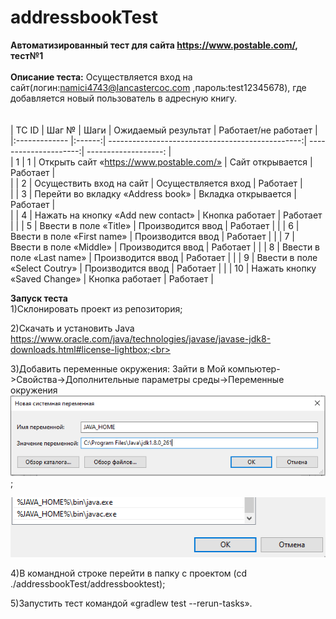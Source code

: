 # addressbookTest
**Автоматизированный тест для сайта https://www.postable.com/, тест№1**
<br>
<br>
**Описание теста:**
Осуществляется вход на сайт(логин:namici4743@lancastercoc.com ,пароль:test12345678), где добавляется новый пользователь в адресную книгу. 
<br>
<br>
<br>
| TC ID         | Шаг №  | Шаги                                             | Ожидаемый результат   | Работает/не работает | 
|:------------- |:------:| ------------------------------------------------:| ---------------------:| -------------------: |            
| 1             | 1      | Открыть сайт «https://www.postable.com/»         |  Сайт открывается     |  Работает            |                        
|               | 2      | Осуществить вход на сайт                         |  Осуществляется вход  |  Работает            |              
|               | 3      | Перейти во вкладку «Address book»                |  Вкладка открывается  |  Работает            |              
|               | 4      | Нажать на кнопку «Add new contact»               |  Кнопка работает      |  Работает            |
|               | 5      | Ввести в поле «Title»                            |  Производится ввод    |  Работает            |
|               | 6      | Ввести в поле «First name»                       |  Производится ввод    |  Работает            |
|               | 7      | Ввести в поле «Middle»                           |  Производится ввод    |  Работает            |
|               | 8      | Ввести в поле «Last name»                        |  Производится ввод    |  Работает            |
|               | 9      | Ввести в поле «Select Coutry»                    |  Производится ввод    |  Работает            |
|               | 10     | Нажать кнопку «Saved Change»                     |  Кнопка работает      |  Работает            |

**Запуск теста**
<br>
1)Склонировать проект из репозитория;<br> 

2)Cкачать и установить Java https://www.oracle.com/java/technologies/javase/javase-jdk8-downloads.html#license-lightbox;<br>

3)Добавить переменные окружения:
Зайти в Мой компьютер->Свойства->Дополнительные параметры среды->Переменные окружения <br>![пример:](screenshots/PATH1.PNG) ;<br>

![](screenshots/PATH.PNG)

4)В командной строке перейти в папку с проектом (cd ./addressbookTest/addressbooktest);<br>

5)Запустить тест командой «gradlew test --rerun-tasks».
